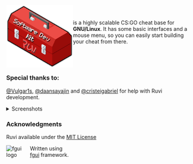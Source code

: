 <img width="180" src="./resource/logo.png" alt="ruvi logo" align="left">

#

is a highly scalable CS:GO cheat base for **GNU/Linux**. It has some basic interfaces and a mouse menu, so you can easily start building your cheat from there.

#

<br>

### Special thanks to:
 [@Vulgar1s](https://github.com/Vulgar1s), [@daansayajin](https://github.com/daansayajin) and [@cristeigabriel](https://github.com/cristeigabriel) for help with Ruvi development.

<details>
<summary>Screenshots</summary>
<br>

![menu](https://raw.githubusercontent.com/iFloody/ruvi-csgo-linux/master/resource/image.png)

</details>


### Acknowledgments

Ruvi available under the [MIT License](https://github.com/cristeigabriel/ruvi-csgo-linux-full/blob/master/LICENSE)

<img width="64" height="64" src="https://raw.githubusercontent.com/iFloody/fgui/master/resources/fgui_logo.png" alt="fgui logo" align="left">

Written using  
[fgui](https://github.com/iFloody/fgui) framework.